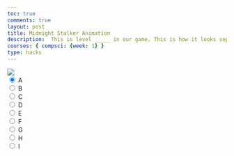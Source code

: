 ```yaml
---
toc: true
comments: true
layout: post
title: Midnight Stalker Animation
description:  This is level _____ in our game. This is how it looks separately.
courses: { compsci: {week: 1} }
type: hacks
---
```


<body>
    <div>
        <canvas id="spriteContainer"> <!-- Within the base div is a canvas. An HTML canvas is used only for graphics. It allows the user to access some basic functions related to the image created on the canvas (including animation) -->
            <img id="ninjaSprite" src="{{site.baseurl}}/images/midnightStalker.png"> 
        </canvas>
        <div id="controls"> <!--basic radio buttons which can be used to check whether each individual animation works -->
            <input type="radio" name="animation" id="A" checked>
            <label for="idle">A</label><br>
            <input type="radio" name="animation" id="B">
            <label for="barking">B</label><br>
            <input type="radio" name="animation" id="C">
            <label for="walking">C</label><br>
            <input type="radio" name="animation" id="D">
            <label for="walking">D</label><br>
            <input type="radio" name="animation" id="E">
            <label for="walking">E</label><br>
            <input type="radio" name="animation" id="F">
            <label for="walking">F</label><br>
            <input type="radio" name="animation" id="G">
            <label for="walking">G</label><br>
            <input type="radio" name="animation" id="H">
            <label for="walking">H</label><br>
            <input type="radio" name="animation" id="I">
            <label for="walking">I</label><br>
        </div>
    </div>
</body>

<script>
    // start on page load
    window.addEventListener('load', function () {
        const canvas = document.getElementById('spriteContainer');
        const ctx = canvas.getContext('2d');
        const SPRITE_WIDTH = 30;  // matches sprite pixel width
        const SPRITE_HEIGHT = 30; // matches sprite pixel height
        const SCALE_FACTOR = 3;  // control size of sprite on canvas
        const FRAME_LIMIT = 5;  // number of frames per row, this code assumes each row is the same
        const DESIRED_FRAME_RATE = 8; // 8 frames per second
        const FRAME_INTERVAL = 1000 / DESIRED_FRAME_RATE;

        canvas.width = SPRITE_WIDTH * SCALE_FACTOR * 8;
        canvas.height = SPRITE_HEIGHT * SCALE_FACTOR;

        class Ninja {
            constructor() {
                this.image = document.getElementById("ninjaSprite");
                this.spriteWidth = SPRITE_WIDTH;
                this.spriteHeight = SPRITE_HEIGHT;
                this.width = this.spriteWidth;
                this.height = this.spriteHeight;
                this.x = 0; // Initial x position
                this.y = 0;
                this.scale = SCALE_FACTOR;
                this.minFrame = 0;
                this.maxFrame = FRAME_LIMIT;
                this.frameX = 0;
                this.frameY = 0;
                this.velocityX = 7; // Horizontal velocity
            }

            // draw dog object
            draw(context) {
                context.drawImage(
                    this.image,
                    this.frameX * this.spriteWidth,
                    this.frameY * this.spriteHeight,
                    this.spriteWidth,
                    this.spriteHeight,
                    this.x,
                    this.y,
                    this.width * this.scale,
                    this.height * this.scale
                );
            }

            // update frameX of object
            update() {
                if (this.frameX < this.maxFrame) {
                    this.frameX++;
                } else {
                    this.frameX = 0;
                }

                // Update x position for horizontal movement
                this.x += this.velocityX;

                // Reset x position if it goes beyond the canvas
                if (this.x > canvas.width) {
                    this.x = -this.width * this.scale;
                }
            }
        }

        // dog object
        const ninja = new Ninja();

        // update frameY of dog object, action from idle, bark, walk radio control
        const controls = document.getElementById('controls');
        controls.addEventListener('click', function (event) {
            if (event.target.tagName === 'INPUT') {
                const selectedAnimation = event.target.id;
                switch (selectedAnimation) {
                    case 'A':
                        ninja.frameY = 0;
                        break;
                    case 'B':
                        ninja.frameY = 1;
                        break;
                    case 'C':
                        ninja.frameY = 2;
                        break;
                    case 'D':
                        ninja.frameY = 3;
                        break;
                    case 'E':
                        ninja.frameY = 4;
                        break;
                    case 'F':
                        ninja.frameY = 5;
                        break;
                    case 'G':
                        ninja.frameY = 6;
                        break;
                    case 'H':
                    default:
                        break;
                }
            }
        });

        let lastTimestamp = 0;
        // Animation recursive control function
        function animate(timestamp) {
            const deltaTime = timestamp - lastTimestamp;
            if (deltaTime >= FRAME_INTERVAL) {
                // Clears the canvas to remove the previous frame.
                ctx.clearRect(0, 0, canvas.width, canvas.height);
                // Draws the current frame of the sprite.
                ninja.draw(ctx);

                // Updates the `frameX` property to prepare for the next frame in the sprite sheet.
                ninja.update();

                // Uses `requestAnimationFrame` to synchronize the animation loop with the display's refresh rate,
                // ensuring smooth visuals.
                lastTimestamp = timestamp;
            }
            requestAnimationFrame(animate);
        }

        // run 1st animate
        animate();
    });
</script>